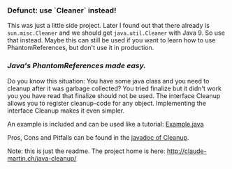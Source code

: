 <h3>Defunct: use `Cleaner` instead!</h3>

This was just a little side project. Later I found out that there already is `sun.misc.Cleaner` and we should get `java.util.Cleaner` with Java 9. So use that instead. Maybe this can still be used if you want to learn how to use PhantomReferences, but don't use it in production.

<h3><i>Java's PhantomReferences made easy.</i></h3>

Do you know this situation: You have some java class and you need to cleanup after it was garbage collected? 
You tried finalize but it didn't work you you have read that finalize should not be used. 
The interface Cleanup allows you to register cleanup-code for any object. Implementing the interface Cleanup makes it even simpler.

An example is included and can be used like a tutorial:
[Example.java](https://github.com/claudemartin/java-cleanup/blob/master/Cleanup/tests/ch/claude_martin/cleanup/Example.java)

Pros, Cons and Pitfalls can be found in the [javadoc of Cleanup](http://claude-martin.ch/java-cleanup/doc/ch/claude_martin/cleanup/Cleanup.html).

Note: this is just the readme. The project home is here: http://claude-martin.ch/java-cleanup/ 
